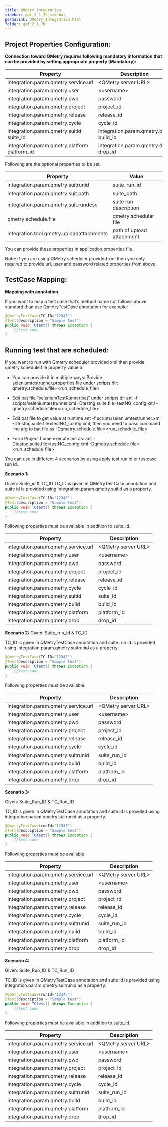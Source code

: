 ```yaml
---
title: QMetry Integration
sidebar: qaf_2_1_7b_sidebar
permalink: QMetry_Integration.html
folder: qaf_2_1_7b
---
```




## Project Properties Configuration:
<b>Connection toward QMetry requires following mandatory information that can be provided by setting appropriate property (Mandatory):</b>

|Property|Description|
|--------|--------|
|integration.param.qmetry.service.url|&lt;QMetry server URL&gt;|
|integration.param.qmetry.user|&lt;username&gt;|
|integration.param.qmetry.pwd|password|
|integration.param.qmetry.project|project_id|
|integration.param.qmetry.release|release_id|
|integration.param.qmetry.cycle|cycle_id|
|integration.param.qmetry.suitid	suite_id|integration.param.qmetry.build	build_id|
|integration.param.qmetry.platform	platform_id|integration.param.qmetry.drop	drop_id|

Following are the optional properties to be set.

|Property|Value|
|---|---|
|integration.param.qmetry.suitrunid	|suite_run_id|
|integration.param.qmetry.suit.path|	suite_path|
|integration.param.qmetry.suit.rundesc|	suite run description|
|qmetry.schedule.file|	qmetry schedular file|
|integration.tool.qmetry.uploadattachments	|path of upload attachment|

You can provide these properties in application.properties file.

Note: If you are using QMetry scheduler provided xml then you only required to provide url, user and password related properties from above.

## TestCase Mapping:

<b>Mapping with annotation</b>

If you want to map a test case that’s method name not follows above standard than use QmetryTestCase annotation for example:

```java
@QmetryTestCase(TC_ID="12345")
@Test(description = "Sample test")
public void TCtest() throws Exception {
    //test code
}
```

## Running test that are scheduled:

If you want to run with Qmetry scheduler provided xml then provide qmetry.schedule.file property value.a

* 	You can provide it in multiple ways:
	Provide seleniumtestrunner.properties file under scripts dir:
	qmetry.schedule.file=&lt;run_schedule_file&gt;

*	Edit bat file “seleniumTestRunner.bat” under scripts dir
	ant -f scripts/seleniumtestrunner.xml -Dtestng.suite.file=testNG_config.xml -qmetry.schedule.file=&lt;run_schedule_file&gt;

*	Edit bat file to get value at runtime
	ant -f scripts/seleniumtestrunner.xml -Dtestng.suite.file=testNG_config.xml,
	then you need to pass command line arg to bat file as -Dqmetry.schedule.file=&lt;run_schedule_file&gt;

 
*	Form Project home execute ant as:
	ant -Dtestng.suite.file=testNG_config.xml -Dqmetry.schedule.file=&lt;run_schedule_file&gt;
	
You can use in different 4 scenarios by using apply test run id or testcase run id.

<b>Scenario 1:</b>

Given: Suite_id & TC_ID
TC_ID is given in QMetryTestCase annotation and suite id is provided using integration.param.qmetry.suitid as a property.

```java
@QmetryTestCase(TC_ID="12345")
@Test(description = "Sample test")
public void TCtest() throws Exception {
    //test code
}
```


Following properties must be available in addition to suite_id.

|Property|Description|
|-----|-----|
|integration.param.qmetry.service.url|&lt;QMetry server URL&gt;|
|integration.param.qmetry.user|&lt;username>|
|integration.param.qmetry.pwd|password|
|integration.param.qmetry.project|project_id|
|integration.param.qmetry.release|release_id|
|integration.param.qmetry.cycle|cycle_id|
|integration.param.qmetry.suitid|	suite_id|
|integration.param.qmetry.build	|build_id|
|integration.param.qmetry.platform|	platform_id|
|integration.param.qmetry.drop	|drop_id|

<b>Scenario 2:</b>
Given: Suite_run_id & TC_ID

TC_ID is given in QMetryTestCase annotation and suite run id is provided using integration.param.qmetry.suitrunid as a property.

```java
@QmetryTestCase(TC_ID="12345")
@Test(description = "Sample test")
public void TCtest() throws Exception {
    //test code
}
```

Following properties must be available.

|Property|Description|
|-----|-----|
|integration.param.qmetry.service.url| &lt;QMetry server URL&gt; |
|integration.param.qmetry.user| &lt;username&gt; |
|integration.param.qmetry.pwd|password|
|integration.param.qmetry.project|project_id|
|integration.param.qmetry.release|release_id|
|integration.param.qmetry.cycle|cycle_id|
|integration.param.qmetry.suitrunid	|suite_run_id|
|integration.param.qmetry.build	|build_id|
|integration.param.qmetry.platform	|platform_id|
|integration.param.qmetry.drop	|drop_id|



<b>Scenario 3:</b> 

Given: Suite_Run_ID & TC_Run_ID

TC_ID is given in QMetryTestCase annotation and suite id is provided using integration.param.qmetry.suitrunid as a property.

```java
@QmetryTestCase(runId="12345")
@Test(description = "Sample test")
public void TCtest() throws Exception {
    //test code
}
```

Following properties must be available.

|Property|Description|
|-----|-----|
|integration.param.qmetry.service.url|&lt;QMetry server URL&gt;|
|integration.param.qmetry.user|&lt;username&gt;|
|integration.param.qmetry.pwd|password|
|integration.param.qmetry.project|project_id|
|integration.param.qmetry.release|release_id|
|integration.param.qmetry.cycle|cycle_id|
|integration.param.qmetry.suitrunid	|suite_run_id|
|integration.param.qmetry.build	|build_id|
|integration.param.qmetry.platform	|platform_id|
|integration.param.qmetry.drop	|drop_id|

<b>Scenario 4:</b>

Given: Suite_Run_ID & TC_Run_ID

TC_ID is given in QMetryTestCase annotation and suite id is provided using integration.param.qmetry.suitrunid as a property.

```java
@QmetryTestCase(runId="12345")
@Test(description = "Sample test")
public void TCtest() throws Exception {
    //test code
}
```

Following properties must be available in addition to suite_id.

|Property|Description|
|-----|-----|
|integration.param.qmetry.service.url|&lt;QMetry server URL&gt;|
|integration.param.qmetry.user|&lt;username&gt;|
|integration.param.qmetry.pwd|password|
|integration.param.qmetry.project|project_id|
|integration.param.qmetry.release|release_id|
|integration.param.qmetry.cycle|cycle_id|
|integration.param.qmetry.suitrunid	|suite_run_id|
|integration.param.qmetry.build|	build_id|
|integration.param.qmetry.platform|	platform_id|
|integration.param.qmetry.drop|	drop_id|
